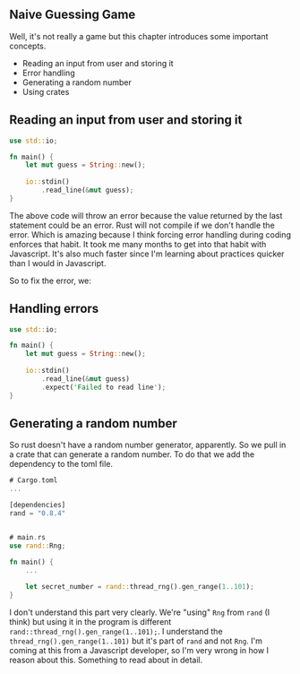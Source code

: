 ## Naive Guessing Game

Well, it's not really a game but this chapter introduces some important concepts.

 - Reading an input from user and storing it
 - Error handling
 - Generating a random number
 - Using crates

## Reading an input from user and storing it

```rust
use std::io;

fn main() {
    let mut guess = String::new();
    
    io::stdin()
        .read_line(&mut guess);
}
```

The above code will throw an error because the value returned by the last statement could be an error.
Rust will not compile if we don't handle the error. Which is amazing because I think forcing error handling during coding enforces that habit. It took me many months to get into that habit with Javascript. It's also much faster since I'm learning about practices quicker than I would in Javascript.

So to fix the error, we:

## Handling errors

```rust
use std::io;

fn main() {
    let mut guess = String::new();
    
    io::stdin()
        .read_line(&mut guess)
        .expect('Failed to read line');
}
```

## Generating a random number

So rust doesn't have a random number generator, apparently. So we pull in a crate that can generate a random number. To do that we
add the dependency to the toml file.

```rust
# Cargo.toml
...

[dependencies]
rand = "0.8.4"


# main.rs
use rand::Rng;

fn main() {
    ...
    
    let secret_number = rand::thread_rng().gen_range(1..101);
}
```

I don't understand this part very clearly. We're "using" `Rng` from `rand` (I think) but using it in the program is different `rand::thread_rng().gen_range(1..101);`.
I understand the `thread_rng().gen_range(1..101)` but it's part of `rand` and not `Rng`. I'm coming at this from a Javascript developer, so I'm very wrong in how I reason about this. Something to read about in detail.
